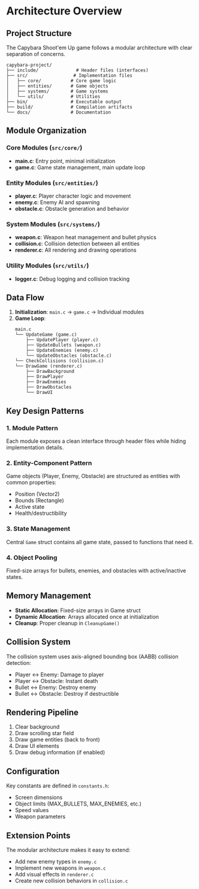# Architecture Overview

## Project Structure

The Capybara Shoot'em Up game follows a modular architecture with clear separation of concerns.

```
capybara-project/
├── include/              # Header files (interfaces)
├── src/                 # Implementation files
│   ├── core/           # Core game logic
│   ├── entities/       # Game objects
│   ├── systems/        # Game systems
│   └── utils/          # Utilities
├── bin/                # Executable output
├── build/              # Compilation artifacts
└── docs/               # Documentation
```

## Module Organization

### Core Modules (`src/core/`)
- **main.c**: Entry point, minimal initialization
- **game.c**: Game state management, main update loop

### Entity Modules (`src/entities/`)
- **player.c**: Player character logic and movement
- **enemy.c**: Enemy AI and spawning
- **obstacle.c**: Obstacle generation and behavior

### System Modules (`src/systems/`)
- **weapon.c**: Weapon heat management and bullet physics
- **collision.c**: Collision detection between all entities
- **renderer.c**: All rendering and drawing operations

### Utility Modules (`src/utils/`)
- **logger.c**: Debug logging and collision tracking

## Data Flow

1. **Initialization**: `main.c` → `game.c` → Individual modules
2. **Game Loop**:
   ```
   main.c
   └── UpdateGame (game.c)
       ├── UpdatePlayer (player.c)
       ├── UpdateBullets (weapon.c)
       ├── UpdateEnemies (enemy.c)
       └── UpdateObstacles (obstacle.c)
   └── CheckCollisions (collision.c)
   └── DrawGame (renderer.c)
       ├── DrawBackground
       ├── DrawPlayer
       ├── DrawEnemies
       ├── DrawObstacles
       └── DrawUI
   ```

## Key Design Patterns

### 1. **Module Pattern**
Each module exposes a clean interface through header files while hiding implementation details.

### 2. **Entity-Component Pattern**
Game objects (Player, Enemy, Obstacle) are structured as entities with common properties:
- Position (Vector2)
- Bounds (Rectangle)
- Active state
- Health/destructibility

### 3. **State Management**
Central `Game` struct contains all game state, passed to functions that need it.

### 4. **Object Pooling**
Fixed-size arrays for bullets, enemies, and obstacles with active/inactive states.

## Memory Management

- **Static Allocation**: Fixed-size arrays in Game struct
- **Dynamic Allocation**: Arrays allocated once at initialization
- **Cleanup**: Proper cleanup in `CleanupGame()`

## Collision System

The collision system uses axis-aligned bounding box (AABB) collision detection:
- Player ↔ Enemy: Damage to player
- Player ↔ Obstacle: Instant death
- Bullet ↔ Enemy: Destroy enemy
- Bullet ↔ Obstacle: Destroy if destructible

## Rendering Pipeline

1. Clear background
2. Draw scrolling star field
3. Draw game entities (back to front)
4. Draw UI elements
5. Draw debug information (if enabled)

## Configuration

Key constants are defined in `constants.h`:
- Screen dimensions
- Object limits (MAX_BULLETS, MAX_ENEMIES, etc.)
- Speed values
- Weapon parameters

## Extension Points

The modular architecture makes it easy to extend:
- Add new enemy types in `enemy.c`
- Implement new weapons in `weapon.c`
- Add visual effects in `renderer.c`
- Create new collision behaviors in `collision.c`
